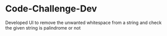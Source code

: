 # Code-Challenge-Dev
Developed UI to remove the unwanted whitespace from a string and check the given string is palindrome or not
